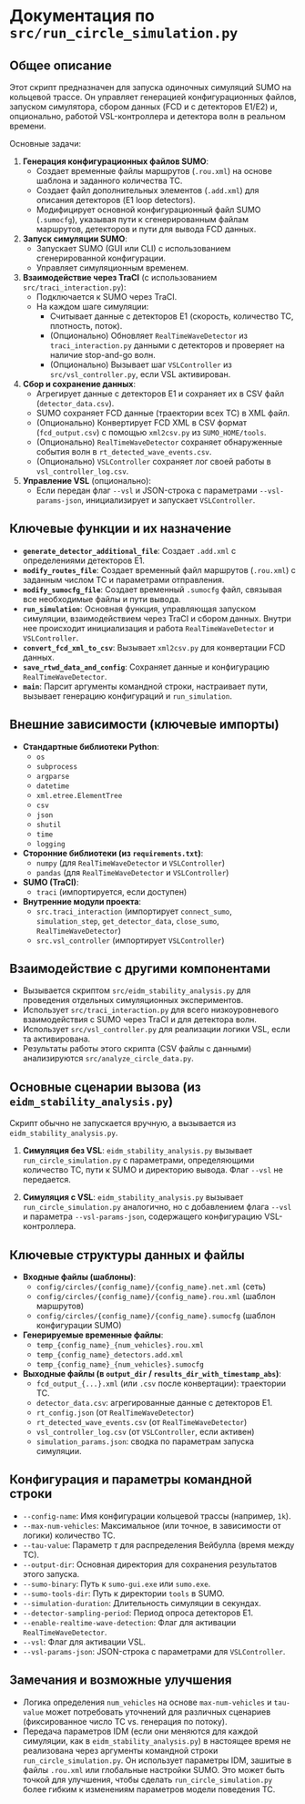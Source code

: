 # Документация по `src/run_circle_simulation.py`

## Общее описание

Этот скрипт предназначен для запуска одиночных симуляций SUMO на кольцевой трассе. Он управляет генерацией конфигурационных файлов, запуском симулятора, сбором данных (FCD и с детекторов E1/E2) и, опционально, работой VSL-контроллера и детектора волн в реальном времени.

Основные задачи:

1.  **Генерация конфигурационных файлов SUMO**:
    *   Создает временные файлы маршрутов (`.rou.xml`) на основе шаблона и заданного количества ТС.
    *   Создает файл дополнительных элементов (`.add.xml`) для описания детекторов (E1 loop detectors).
    *   Модифицирует основной конфигурационный файл SUMO (`.sumocfg`), указывая пути к сгенерированным файлам маршрутов, детекторов и пути для вывода FCD данных.
2.  **Запуск симуляции SUMO**:
    *   Запускает SUMO (GUI или CLI) с использованием сгенерированной конфигурации.
    *   Управляет симуляционным временем.
3.  **Взаимодействие через TraCI** (с использованием `src/traci_interaction.py`):
    *   Подключается к SUMO через TraCI.
    *   На каждом шаге симуляции:
        *   Считывает данные с детекторов E1 (скорость, количество ТС, плотность, поток).
        *   (Опционально) Обновляет `RealTimeWaveDetector` из `traci_interaction.py` данными с детекторов и проверяет на наличие stop-and-go волн.
        *   (Опционально) Вызывает шаг `VSLController` из `src/vsl_controller.py`, если VSL активирован.
4.  **Сбор и сохранение данных**:
    *   Агрегирует данные с детекторов E1 и сохраняет их в CSV файл (`detector_data.csv`).
    *   SUMO сохраняет FCD данные (траектории всех ТС) в XML файл.
    *   (Опционально) Конвертирует FCD XML в CSV формат (`fcd_output.csv`) с помощью `xml2csv.py` из `SUMO_HOME/tools`.
    *   (Опционально) `RealTimeWaveDetector` сохраняет обнаруженные события волн в `rt_detected_wave_events.csv`.
    *   (Опционально) `VSLController` сохраняет лог своей работы в `vsl_controller_log.csv`.
5.  **Управление VSL** (опционально):
    *   Если передан флаг `--vsl` и JSON-строка с параметрами `--vsl-params-json`, инициализирует и запускает `VSLController`.

## Ключевые функции и их назначение

-   **`generate_detector_additional_file`**: Создает `.add.xml` с определениями детекторов E1.
-   **`modify_routes_file`**: Создает временный файл маршрутов (`.rou.xml`) с заданным числом ТС и параметрами отправления.
-   **`modify_sumocfg_file`**: Создает временный `.sumocfg` файл, связывая все необходимые файлы и пути вывода.
-   **`run_simulation`**: Основная функция, управляющая запуском симуляции, взаимодействием через TraCI и сбором данных. Внутри нее происходит инициализация и работа `RealTimeWaveDetector` и `VSLController`.
-   **`convert_fcd_xml_to_csv`**: Вызывает `xml2csv.py` для конвертации FCD данных.
-   **`save_rtwd_data_and_config`**: Сохраняет данные и конфигурацию `RealTimeWaveDetector`.
-   **`main`**: Парсит аргументы командной строки, настраивает пути, вызывает генерацию конфигураций и `run_simulation`.

## Внешние зависимости (ключевые импорты)

-   **Стандартные библиотеки Python**:
    *   `os`
    *   `subprocess`
    *   `argparse`
    *   `datetime`
    *   `xml.etree.ElementTree`
    *   `csv`
    *   `json`
    *   `shutil`
    *   `time`
    *   `logging`
-   **Сторонние библиотеки (из `requirements.txt`)**:
    *   `numpy` (для `RealTimeWaveDetector` и `VSLController`)
    *   `pandas` (для `RealTimeWaveDetector` и `VSLController`)
-   **SUMO (TraCI)**:
    *   `traci` (импортируется, если доступен)
-   **Внутренние модули проекта**:
    *   `src.traci_interaction` (импортирует `connect_sumo`, `simulation_step`, `get_detector_data`, `close_sumo`, `RealTimeWaveDetector`)
    *   `src.vsl_controller` (импортирует `VSLController`)

## Взаимодействие с другими компонентами

-   Вызывается скриптом `src/eidm_stability_analysis.py` для проведения отдельных симуляционных экспериментов.
-   Использует `src/traci_interaction.py` для всего низкоуровневого взаимодействия с SUMO через TraCI и для детектора волн.
-   Использует `src/vsl_controller.py` для реализации логики VSL, если та активирована.
-   Результаты работы этого скрипта (CSV файлы с данными) анализируются `src/analyze_circle_data.py`.

## Основные сценарии вызова (из `eidm_stability_analysis.py`)

Скрипт обычно не запускается вручную, а вызывается из `eidm_stability_analysis.py`.

1.  **Симуляция без VSL**:
    `eidm_stability_analysis.py` вызывает `run_circle_simulation.py` с параметрами, определяющими количество ТС, пути к SUMO и директорию вывода. Флаг `--vsl` не передается.

2.  **Симуляция с VSL**:
    `eidm_stability_analysis.py` вызывает `run_circle_simulation.py` аналогично, но с добавлением флага `--vsl` и параметра `--vsl-params-json`, содержащего конфигурацию VSL-контроллера.

## Ключевые структуры данных и файлы

-   **Входные файлы (шаблоны)**:
    *   `config/circles/{config_name}/{config_name}.net.xml` (сеть)
    *   `config/circles/{config_name}/{config_name}.rou.xml` (шаблон маршрутов)
    *   `config/circles/{config_name}/{config_name}.sumocfg` (шаблон конфигурации SUMO)
-   **Генерируемые временные файлы**:
    *   `temp_{config_name}_{num_vehicles}.rou.xml`
    *   `temp_{config_name}_detectors.add.xml`
    *   `temp_{config_name}_{num_vehicles}.sumocfg`
-   **Выходные файлы (в `output_dir` / `results_dir_with_timestamp_abs`)**:
    *   `fcd_output_{...}.xml` (или `.csv` после конвертации): траектории ТС.
    *   `detector_data.csv`: агрегированные данные с детекторов E1.
    *   `rt_config.json` (от `RealTimeWaveDetector`)
    *   `rt_detected_wave_events.csv` (от `RealTimeWaveDetector`)
    *   `vsl_controller_log.csv` (от `VSLController`, если активен)
    *   `simulation_params.json`: сводка по параметрам запуска симуляции.

## Конфигурация и параметры командной строки

-   `--config-name`: Имя конфигурации кольцевой трассы (например, `1k`).
-   `--max-num-vehicles`: Максимальное (или точное, в зависимости от логики) количество ТС.
-   `--tau-value`: Параметр $\tau$ для распределения Вейбулла (время между ТС).
-   `--output-dir`: Основная директория для сохранения результатов этого запуска.
-   `--sumo-binary`: Путь к `sumo-gui.exe` или `sumo.exe`.
-   `--sumo-tools-dir`: Путь к директории `tools` в SUMO.
-   `--simulation-duration`: Длительность симуляции в секундах.
-   `--detector-sampling-period`: Период опроса детекторов E1.
-   `--enable-realtime-wave-detection`: Флаг для активации `RealTimeWaveDetector`.
-   `--vsl`: Флаг для активации VSL.
-   `--vsl-params-json`: JSON-строка с параметрами для `VSLController`.

## Замечания и возможные улучшения

-   Логика определения `num_vehicles` на основе `max-num-vehicles` и `tau-value` может потребовать уточнений для различных сценариев (фиксированное число ТС vs. генерация по потоку).
-   Передача параметров IDM (если они меняются для каждой симуляции, как в `eidm_stability_analysis.py`) в настоящее время не реализована через аргументы командной строки `run_circle_simulation.py`. Он использует параметры IDM, зашитые в файлы `.rou.xml` или глобальные настройки SUMO. Это может быть точкой для улучшения, чтобы сделать `run_circle_simulation.py` более гибким к изменениям параметров модели поведения ТС. 
